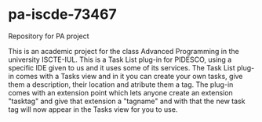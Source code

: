 # pa-iscde-73467
Repository for PA project

This is an academic project for the class Advanced Programming in the university ISCTE-IUL.
This is a Task List plug-in for PIDESCO, using a specific IDE given to us and it uses some of its services.
The Task List plug-in comes with a Tasks view and in it you can create your own tasks, give them a description, their location and atribute them a tag.
The plug-in comes with an extension point which lets anyone create an extension "tasktag" and give that extension a "tagname" and with that the new task tag will now appear in the Tasks view for you to use.
